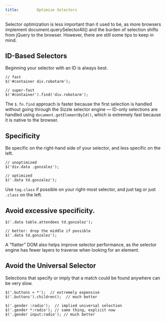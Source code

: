 ```yaml
---
title:        Optimize Selectors
---
```


Selector optimization is less important than it used to be, as more browsers
implement document.querySelectorAll() and the burden of selection shifts from
jQuery to the browser. However, there are still some tips to keep in mind.

## ID-Based Selectors

Beginning your selector with an ID is always best.

```
// fast
$('#container div.robotarm');

// super-fast
$('#container').find('div.robotarm');
```

The `$.fn.find` approach is faster because the first selection is handled
without going through the Sizzle selector engine — ID-only selections are
handled using `document.getElementById()`, which is extremely fast because it is
native to the browser.

## Specificity

Be specific on the right-hand side of your selector, and less specific on the
left.

```
// unoptimized
$('div.data .gonzalez');

// optimized
$('.data td.gonzalez');

```

Use `tag.class` if possible on your right-most selector, and just tag or just
`.class` on the left.

## Avoid excessive specificity.

```
$('.data table.attendees td.gonzalez');

// better: drop the middle if possible
$('.data td.gonzalez');
```

A "flatter" DOM also helps improve selector performance, as the selector engine
has fewer layers to traverse when looking for an element.

## Avoid the Universal Selector

Selections that specify or imply that a match could be found anywhere can be
very slow.

```
$('.buttons > *');  // extremely expensive
$('.buttons').children();  // much better

$('.gender :radio');  // implied universal selection
$('.gender *:radio'); // same thing, explicit now
$('.gender input:radio'); // much better
```
